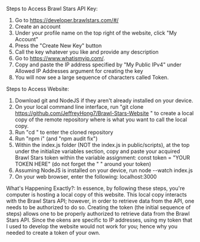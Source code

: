 Steps to Access Brawl Stars API Key:

1. Go to https://developer.brawlstars.com/#/
2. Create an account
3. Under your profile name on the top right of the website, click "My Account"
4. Press the "Create New Key" button
5. Call the key whatever you like and provide any description
6. Go to https://www.whatismyip.com/.
7. Copy and paste the IP address specified by "My Public IPv4" under Allowed IP Addresses argument for creating the key
8. You will now see a large sequence of characters called Token.

Steps to Access Website:

1. Download git and NodeJS if they aren't already installed on your device.
2. On your local command line interface, run "git clone https://github.com/JeffreyHong7/Brawl-Stars-Website <name>" to create a local copy of the remote repository where <name> is what you want to call the local copy.
3. Run "cd <name>" to enter the cloned repository
4. Run "npm i" (and "npm audit fix")
5. Within the index.js folder (NOT the index.js in public/scripts), at the top under the initialize variables section, copy and paste your acquired Brawl Stars token within the variable assignment: const token = "YOUR TOKEN HERE" (do not forget the " " around your token)
6. Assuming NodeJS is installed on your device, run node --watch index.js
7. On your web browser, enter the following: localhost:3000

What's Happening Exactly?:
In essence, by following these steps, you're computer is hosting a local copy of this website. This local copy interacts with the Brawl Stars API; however, in order to retrieve data from the API, one needs to be authorized to do so. Creating the token (the initial sequence of steps) allows one to be properly authorized to retrieve data from the Brawl Stars API. Since the okens are specific to IP addresses, using my token that I used to develop the website would not work for you; hence why you needed to create a token of your own.
